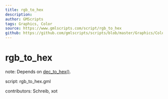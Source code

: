 ```yaml
---
title: rgb_to_hex
description: 
author: GMScripts
tags: Graphics, Color
source: https://www.gmlscripts.com/script/rgb_to_hex
github: https://github.com/gmlscripts/scripts/blob/master/Graphics/Color/rgb_to_hex.gml
---
```


rgb_to_hex
==========

note: Depends on [dec_to_hex()](dec_to_hex).

script: rgb_to_hex.gml

contributors: Schreib, xot
